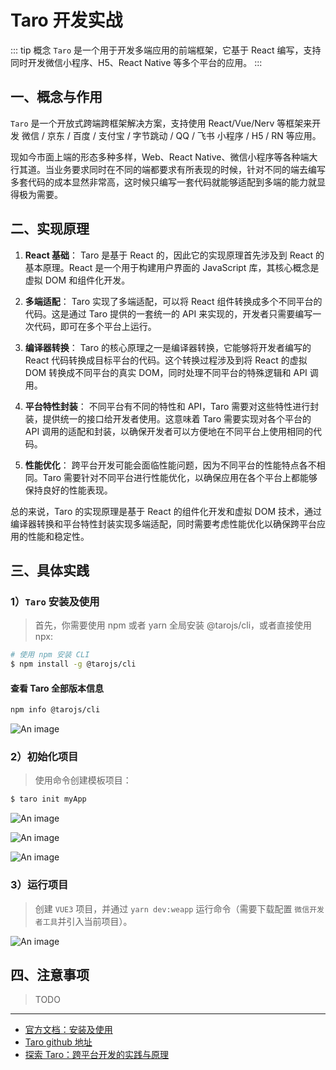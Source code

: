 # Taro 开发实战

::: tip 概念
`Taro` 是一个用于开发多端应用的前端框架，它基于 React 编写，支持同时开发微信小程序、H5、React Native 等多个平台的应用。
:::

## 一、概念与作用

`Taro` 是一个开放式跨端跨框架解决方案，支持使用 React/Vue/Nerv 等框架来开发 微信 / 京东 / 百度 / 支付宝 / 字节跳动 / QQ / 飞书 小程序 / H5 / RN 等应用。

现如今市面上端的形态多种多样，Web、React Native、微信小程序等各种端大行其道。当业务要求同时在不同的端都要求有所表现的时候，针对不同的端去编写多套代码的成本显然非常高，这时候只编写一套代码就能够适配到多端的能力就显得极为需要。

## 二、实现原理

1. **React 基础**：
   Taro 是基于 React 的，因此它的实现原理首先涉及到 React 的基本原理。React 是一个用于构建用户界面的 JavaScript 库，其核心概念是虚拟 DOM 和组件化开发。

2. **多端适配**：
   Taro 实现了多端适配，可以将 React 组件转换成多个不同平台的代码。这是通过 Taro 提供的一套统一的 API 来实现的，开发者只需要编写一次代码，即可在多个平台上运行。

3. **编译器转换**：
   Taro 的核心原理之一是编译器转换，它能够将开发者编写的 React 代码转换成目标平台的代码。这个转换过程涉及到将 React 的虚拟 DOM 转换成不同平台的真实 DOM，同时处理不同平台的特殊逻辑和 API 调用。

4. **平台特性封装**：
   不同平台有不同的特性和 API，Taro 需要对这些特性进行封装，提供统一的接口给开发者使用。这意味着 Taro 需要实现对各个平台的 API 调用的适配和封装，以确保开发者可以方便地在不同平台上使用相同的代码。

5. **性能优化**：
   跨平台开发可能会面临性能问题，因为不同平台的性能特点各不相同。Taro 需要针对不同平台进行性能优化，以确保应用在各个平台上都能够保持良好的性能表现。

总的来说，Taro 的实现原理是基于 React 的组件化开发和虚拟 DOM 技术，通过编译器转换和平台特性封装实现多端适配，同时需要考虑性能优化以确保跨平台应用的性能和稳定性。

## 三、具体实践

### 1）`Taro` 安装及使用

> 首先，你需要使用 npm 或者 yarn 全局安装 @tarojs/cli，或者直接使用 npx:

```bash
# 使用 npm 安装 CLI
$ npm install -g @tarojs/cli
```

#### 查看 Taro 全部版本信息

```bash
npm info @tarojs/cli
```

![An image](/images/devices/taro.png)

### 2）初始化项目

> 使用命令创建模板项目：

```bash
$ taro init myApp
```

![An image](/images/devices/taro-2.png)

![An image](/images/devices/taro-3.png)

![An image](/images/devices/taro-4.png)

### 3）运行项目

> 创建 `VUE3` 项目，并通过 `yarn dev:weapp` 运行命令（需要下载配置 `微信开发者工具`并引入当前项目）。

![An image](/images/devices/taro-5.png)

## 四、注意事项

> TODO

---

- [官方文档：安装及使用](https://docs.taro.zone/docs/GETTING-STARTED)
- [Taro github 地址](https://github.com/nervjs/taro)
- [探索 Taro：跨平台开发的实践与原理](https://cloud.tencent.com/developer/article/2370432)
